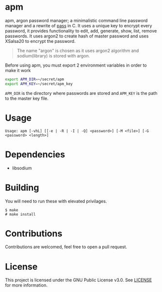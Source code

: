 # apm
apm, argon password manager; a minimalistic command line password manager and a rewrite of [pass](https://www.passwordstore.org/) in C.  It uses a unique key to encrypt every password, it provides functionality to edit, add, generate, show, list, remove passwords. It uses argon2 to create hash of master password and uses XSalsa20 to encrypt the password.

> The name "argon" is chosen as it uses argon2 algorithm and sodium(library) is stored with argon.

Before using apm, you must export 2 environment variables in order to make it work
```sh
export APM_DIR=~/secret/apm
export APM_KEY=~/secret/apm_key
```

`APM_DIR` is the directory where passwords are stored and `APM_KEY` is the path to the master key file.

# Usage
```
Usage: apm [-vhL] [[-e | -R | -I | -Q] <password>] [-M <file>] [-G <password> <length>]
```

# Dependencies
- libsodium 

# Building
You will need to run these with elevated privilages.
```
$ make
# make install
```

# Contributions
Contributions are welcomed, feel free to open a pull request.

# License
This project is licensed under the GNU Public License v3.0. See [LICENSE](https://github.com/night0721/apm/blob/master/LICENSE) for more information.
